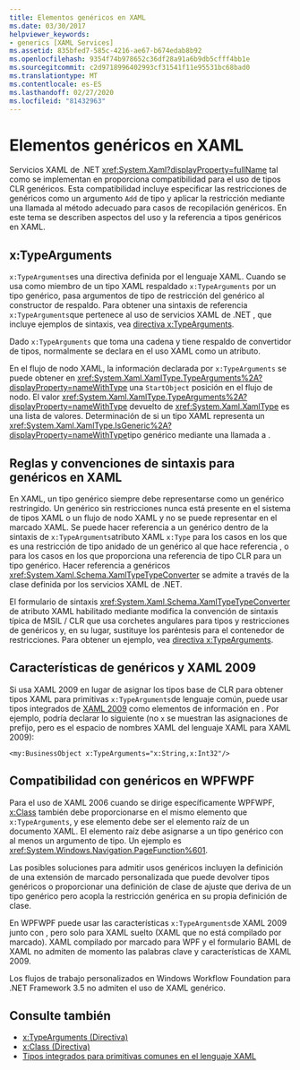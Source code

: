 ```yaml
---
title: Elementos genéricos en XAML
ms.date: 03/30/2017
helpviewer_keywords:
- generics [XAML Services]
ms.assetid: 835bfed7-585c-4216-ae67-b674edab8b92
ms.openlocfilehash: 9354f74b978652c36df28a91a6b9db5cfff4bb1e
ms.sourcegitcommit: c2d9718996402993cf31541f11e95531bc68bad0
ms.translationtype: MT
ms.contentlocale: es-ES
ms.lasthandoff: 02/27/2020
ms.locfileid: "81432963"
---
```

# <a name="generics-in-xaml"></a>Elementos genéricos en XAML

Servicios XAML de .NET <xref:System.Xaml?displayProperty=fullName> tal como se implementan en proporciona compatibilidad para el uso de tipos CLR genéricos. Esta compatibilidad incluye especificar las restricciones de genéricos como un argumento `Add` de tipo y aplicar la restricción mediante una llamada al método adecuado para casos de recopilación genéricos. En este tema se describen aspectos del uso y la referencia a tipos genéricos en XAML.

## <a name="xtypearguments"></a>x:TypeArguments

`x:TypeArguments`es una directiva definida por el lenguaje XAML. Cuando se usa como miembro de un tipo XAML respaldado `x:TypeArguments` por un tipo genérico, pasa argumentos de tipo de restricción del genérico al constructor de respaldo. Para obtener una sintaxis de referencia `x:TypeArguments`que pertenece al uso de servicios XAML de .NET , que incluye ejemplos de sintaxis, vea [directiva x:TypeArguments](xtypearguments-directive.md).

Dado `x:TypeArguments` que toma una cadena y tiene respaldo de convertidor de tipos, normalmente se declara en el uso XAML como un atributo.

En el flujo de nodo XAML, la información declarada por `x:TypeArguments` se puede obtener en <xref:System.Xaml.XamlType.TypeArguments%2A?displayProperty=nameWithType> una `StartObject` posición en el flujo de nodo. El valor <xref:System.Xaml.XamlType.TypeArguments%2A?displayProperty=nameWithType> devuelto de <xref:System.Xaml.XamlType> es una lista de valores. Determinación de si un tipo XAML representa un <xref:System.Xaml.XamlType.IsGeneric%2A?displayProperty=nameWithType>tipo genérico mediante una llamada a .

## <a name="rules-and-syntax-conventions-for-generics-in-xaml"></a>Reglas y convenciones de sintaxis para genéricos en XAML

En XAML, un tipo genérico siempre debe representarse como un genérico restringido. Un genérico sin restricciones nunca está presente en el sistema de tipos XAML o un flujo de nodo XAML y no se puede representar en el marcado XAML. Se puede hacer referencia a un genérico dentro de la sintaxis de `x:TypeArguments`atributo XAML `x:Type` para los casos en los que es una restricción de tipo anidado de un genérico al que hace referencia , o para los casos en los que proporciona una referencia de tipo CLR para un tipo genérico. Hacer referencia a genéricos <xref:System.Xaml.Schema.XamlTypeTypeConverter> se admite a través de la clase definida por los servicios XAML de .NET.

El formulario de sintaxis <xref:System.Xaml.Schema.XamlTypeTypeConverter> de atributo XAML habilitado mediante modifica la convención de sintaxis típica de MSIL / CLR que usa corchetes angulares para tipos y restricciones de genéricos y, en su lugar, sustituye los paréntesis para el contenedor de restricciones. Para obtener un ejemplo, vea [directiva x:TypeArguments](xtypearguments-directive.md).

## <a name="generics-and-xaml-2009-features"></a>Características de genéricos y XAML 2009

Si usa XAML 2009 en lugar de asignar los tipos base de CLR para obtener tipos XAML para primitivas `x:TypeArguments`de lenguaje común, puede usar tipos integrados de [XAML 2009](types-for-primitives.md) como elementos de información en . Por ejemplo, podría declarar lo siguiente (no `x` se muestran las asignaciones de prefijo, pero es el espacio de nombres XAML del lenguaje XAML para XAML 2009):

```xaml
<my:BusinessObject x:TypeArguments="x:String,x:Int32"/>
```

## <a name="generics-support-in-wpf"></a>Compatibilidad con genéricos en WPFWPF

Para el uso de XAML 2006 cuando se dirige específicamente WPFWPF, [x:Class](xclass-directive.md) también debe proporcionarse en el mismo elemento que `x:TypeArguments`, y ese elemento debe ser el elemento raíz de un documento XAML. El elemento raíz debe asignarse a un tipo genérico con al menos un argumento de tipo. Un ejemplo es <xref:System.Windows.Navigation.PageFunction%601>.

Las posibles soluciones para admitir usos genéricos incluyen la definición de una extensión de marcado personalizada que puede devolver tipos genéricos o proporcionar una definición de clase de ajuste que deriva de un tipo genérico pero acopla la restricción genérica en su propia definición de clase.

En WPFWPF puede usar las características `x:TypeArguments`de XAML 2009 junto con , pero solo para XAML suelto (XAML que no está compilado por marcado). XAML compilado por marcado para WPF y el formulario BAML de XAML no admiten de momento las palabras clave y características de XAML 2009.

Los flujos de trabajo personalizados en Windows Workflow Foundation para .NET Framework 3.5 no admiten el uso de XAML genérico.

## <a name="see-also"></a>Consulte también

- [x:TypeArguments (Directiva)](xtypearguments-directive.md)
- [x:Class (Directiva)](xclass-directive.md)
- [Tipos integrados para primitivas comunes en el lenguaje XAML](types-for-primitives.md)
